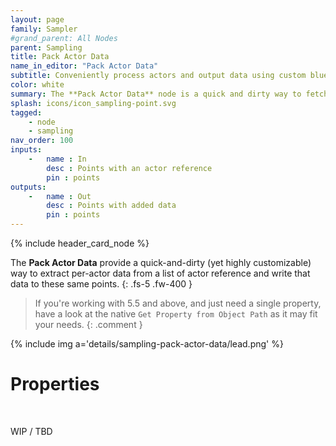```yaml
---
layout: page
family: Sampler
#grand_parent: All Nodes
parent: Sampling
title: Pack Actor Data
name_in_editor: "Pack Actor Data"
subtitle: Conveniently process actors and output data using custom blueprints
color: white
summary: The **Pack Actor Data** node is a quick and dirty way to fetch custom data from actor references and write then to points.
splash: icons/icon_sampling-point.svg
tagged: 
    - node
    - sampling
nav_order: 100
inputs:
    -   name : In
        desc : Points with an actor reference
        pin : points
outputs:
    -   name : Out
        desc : Points with added data
        pin : points
---
```


{% include header_card_node %}

The **Pack Actor Data** provide a quick-and-dirty (yet highly customizable) way to extract per-actor data from a list of actor reference and write that data to these same points.
{: .fs-5 .fw-400 }

> If you're working with 5.5 and above, and just need a single property, have a look at the native `Get Property from Object Path` as it may fit your needs.
{: .comment }

{% include img a='details/sampling-pack-actor-data/lead.png' %}

# Properties
<br>

WIP / TBD